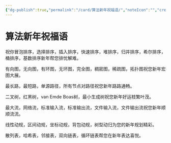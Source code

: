 ```yaml
---
{"dg-publish":true,"permalink":"/card/算法新年祝福语/","noteIcon":"","created":"2024-01-16T11:11:27+08:00","updated":"2024-02-05T12:42:49+08:00"}
---
```



# 算法新年祝福语

祝你冒泡排序，选择排序，插入排序，快速排序，堆排序，归并排序，希尔排序，桶排序，基数排序新年帮您排忧解难。

有向图，无向图，有环图，无环图，完全图，稠密图，稀疏图，拓扑图祝您新年宏图大展。

最长路，最短路，单源路径，所有节点对路径祝您新年路路通畅。

二叉树，红黑树，van Emde Boas树，最小生成树祝您新年好运枝繁叶茂。

最大流，网络流，标准输入流，标准输出流，文件输入流，文件输出流祝您新年顺顺流流。

线性动规，区间动规，坐标动规，背包动规，树型动归为您的新年规划精彩。

散列表，哈希表，邻接表，双向链表，循环链表帮您在新年表达喜悦。